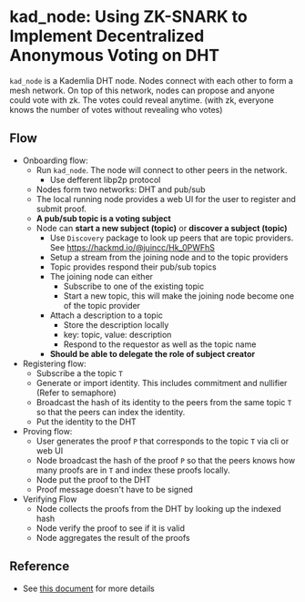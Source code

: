 # kad_node: Using ZK-SNARK to Implement Decentralized Anonymous Voting on DHT
`kad_node` is a Kademlia DHT node. Nodes connect with each other to form a mesh network. On top of this network, nodes can propose and anyone could vote with zk. The votes could reveal anytime. (with zk, everyone knows the number of votes without revealing who votes)

## Flow
- Onboarding flow:
    - Run `kad_node`. The node will connect to other peers in the network.
        - Use defferent libp2p protocol
    - Nodes form two networks: DHT and pub/sub
    - The local running node provides a web UI for the user to register and submit proof.
    - __A pub/sub topic is a voting subject__
    - Node can __start a new subject (topic)__ or __discover a subject (topic)__
        - Use `Discovery` package to look up peers that are topic providers. See https://hackmd.io/@juincc/Hk_0PWFhS
        - Setup a stream from the joining node and to the topic providers
        - Topic provides respond their pub/sub topics
        - The joining node can either
            - Subscribe to one of the existing topic
            - Start a new topic, this will make the joining node become one of the topic provider
        - Attach a description to a topic
            - Store the description locally
            - key: topic, value: description
            - Respond to the requestor as well as the topic name
        - __Should be able to delegate the role of subject creator__
- Registering flow:
    - Subscribe a the topic `T`
    - Generate or import identity. This includes commitment and nullifier (Refer to semaphore)
    - Broadcast the hash of its identity to the peers from the same topic `T` so that the peers can index the identity.
    - Put the identity to the DHT
- Proving flow:
    - User generates the proof `P` that corresponds to the topic `T` via cli or web UI
    - Node broadcast the hash of the proof `P` so that the peers knows how many proofs are in `T` and index these proofs locally.
    - Node put the proof to the DHT
    - Proof message doesn't have to be signed
- Verifying Flow
    - Node collects the proofs from the DHT by looking up the indexed hash
    - Node verify the proof to see if it is valid
    - Node aggregates the result of the proofs

## Reference
- See [this document](https://hackmd.io/@juincc/B1QV5NN5S) for more details
